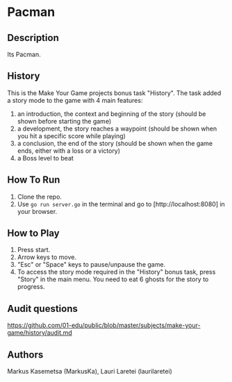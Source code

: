 # Pacman


## Description
Its Pacman.

## History
This is the Make Your Game projects bonus task "History". 
The task added a story mode to the game with 4 main features:
1. an introduction, the context and beginning of the story (should be shown before starting the game)
2. a development, the story reaches a waypoint (should be shown when you hit a specific score while playing)
3. a conclusion, the end of the story (should be shown when the game ends, either with a loss or a victory)
4. a Boss level to beat

## How To Run
1. Clone the repo.
2. Use ```go run server.go``` in the terminal and go to [http://localhost:8080] in your browser.

## How to Play
1. Press start.
2. Arrow keys to move.
3. "Esc" or "Space" keys to pause/unpause the game.
4. To access the story mode required in the "History" bonus task, press "Story" in the main menu. You need to eat 6 ghosts for the story to progress.

## Audit questions
https://github.com/01-edu/public/blob/master/subjects/make-your-game/history/audit.md

## Authors
Markus Kasemetsa (MarkusKa),
Lauri Laretei (laurilaretei)


